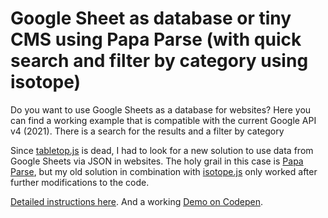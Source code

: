 <h1>Google Sheet as database or tiny CMS using Papa Parse (with quick search and filter by category using isotope)</h1>

Do you want to use Google Sheets as a database for websites? 
Here you can find a working example that is compatible with the current Google API v4 (2021). 
There is a search for the results and a filter by category

Since <a href="https://github.com/jsoma/tabletop">tabletop.js</a> is dead, I had to look for a new solution to use data from Google Sheets via JSON in websites. 
The holy grail in this case is <a href="https://www.papaparse.com">Papa Parse</a>, but my old solution in combination with <a href="https://isotope.metafizzy.co">isotope.js</a> only worked after further modifications to the code.

<a href="https://frankbueltge.de/en/google-sheets-as-database-or-tiny-cms/">Detailed instructions here</a>.
And a working <a href="https://codepen.io/aenk/pen/RwgPXKd">Demo on Codepen</a>.
